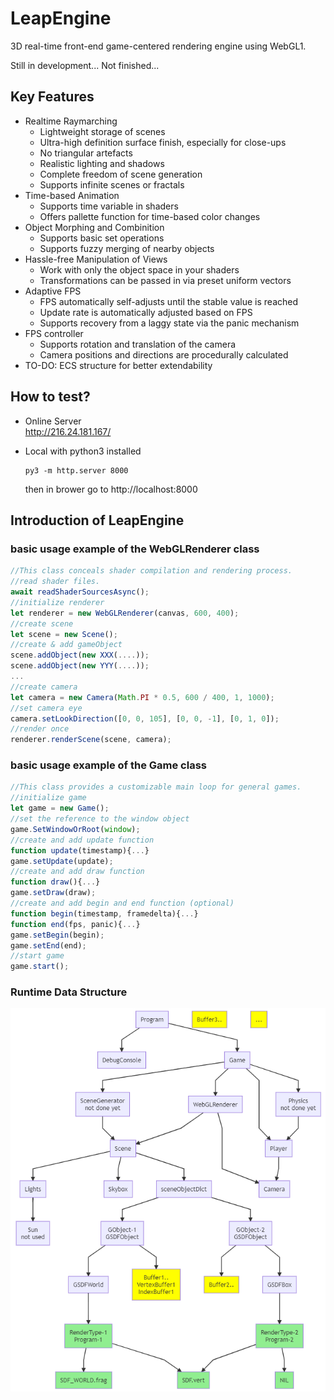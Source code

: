 # LeapEngine
3D real-time front-end game-centered rendering engine using WebGL1.

Still in development... Not finished...

## Key Features
- Realtime Raymarching
  - Lightweight storage of scenes
  - Ultra-high definition surface finish, especially for close-ups
  - No triangular artefacts
  - Realistic lighting and shadows
  - Complete freedom of scene generation
  - Supports infinite scenes or fractals
- Time-based Animation
  - Supports time variable in shaders
  - Offers pallette function for time-based color changes
- Object Morphing and Combinition
  - Supports basic set operations
  - Supports fuzzy merging of nearby objects
- Hassle-free Manipulation of Views
  - Work with only the object space in your shaders
  - Transformations can be passed in via preset uniform vectors
- Adaptive FPS
  - FPS automatically self-adjusts until the stable value is reached
  - Update rate is automatically adjusted based on FPS
  - Supports recovery from a laggy state via the panic mechanism
- FPS controller
  - Supports rotation and translation of the camera
  - Camera positions and directions are procedurally calculated
- TO-DO: ECS structure for better extendability

## How to test?
- Online Server  
http://216.24.181.167/

- Local with python3 installed
    ```
    py3 -m http.server 8000
    ```
    then in brower go to http://localhost:8000

## Introduction of LeapEngine
### basic usage example of the WebGLRenderer class
```js
//This class conceals shader compilation and rendering process.
//read shader files.
await readShaderSourcesAsync(); 
//initialize renderer
let renderer = new WebGLRenderer(canvas, 600, 400);
//create scene
let scene = new Scene();
//create & add gameObject
scene.addObject(new XXX(....));
scene.addObject(new YYY(....));
...
//create camera
let camera = new Camera(Math.PI * 0.5, 600 / 400, 1, 1000);
//set camera eye
camera.setLookDirection([0, 0, 105], [0, 0, -1], [0, 1, 0]);
//render once
renderer.renderScene(scene, camera);
```
### basic usage example of the Game class
```js
//This class provides a customizable main loop for general games.
//initialize game
let game = new Game();
//set the reference to the window object
game.SetWindowOrRoot(window);
//create and add update function
function update(timestamp){...}
game.setUpdate(update);
//create and add draw function
function draw(){...}
game.setDraw(draw);
//create and add begin and end function (optional)
function begin(timestamp, framedelta){...}
function end(fps, panic){...}
game.setBegin(begin);
game.setEnd(end);
//start game
game.start();
```
### Runtime Data Structure
![progarch](./pics/progarch.png)
